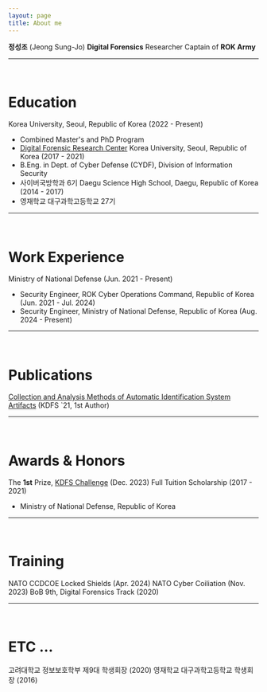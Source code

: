 ```yaml
---
layout: page
title: About me
---
```


**정성조** (Jeong Sung-Jo)
**Digital Forensics** Researcher
Captain of **ROK Army**

---

<br />

# Education
Korea University, Seoul, Republic of Korea (2022 - Present)
  - Combined Master's and PhD Program
  - [Digital Forensic Research Center](https://dfrc.korea.ac.kr/)
Korea University, Seoul, Republic of Korea (2017 - 2021)
  - B.Eng. in Dept. of Cyber Defense (CYDF), Division of Information Security
  - 사이버국방학과 6기
Daegu Science High School, Daegu, Republic of Korea (2014 - 2017)
  - 영재학교 대구과학고등학교 27기
  
---

<br />

# Work Experience
Ministry of National Defense (Jun. 2021 - Present)
  - Security Engineer, ROK Cyber Operations Command, Republic of Korea (Jun. 2021 - Jul. 2024)
  - Security Engineer, Ministry of National Defense, Republic of Korea (Aug. 2024 - Present)
   
---

<br />

# Publications
[Collection and Analysis Methods of Automatic Identification System Artifacts](https://kdfs.jams.or.kr/po/volisse/sjPubsArtiPopView.kci?soceId=INS000009412&artiId=SJ0000000385&sereId=SER000000001&submCnt=1) (KDFS `21, 1st Author)
  
---

<br />

# Awards & Honors
The **1st** Prize, [KDFS Challenge](http://plainbit.co.kr/events/kdfs2023/) (Dec. 2023)
Full Tuition Scholarship (2017 - 2021)
  - Ministry of National Defense, Republic of Korea
  
---

<br />

# Training
NATO CCDCOE Locked Shields (Apr. 2024)
NATO Cyber Coiliation (Nov. 2023)
BoB 9th, Digital Forensics Track (2020)

---

<br />

# ETC ...
고려대학교 정보보호학부 제9대 학생회장 (2020)
영재학교 대구과학고등학교 학생회장 (2016)